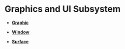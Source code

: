 # Graphics and UI Subsystem<a name="EN-US_TOPIC_0000001055518040"></a>

-   **[Graphic](graphic.md)**  

-   **[Window](window.md)**  

-   **[Surface](surface.md)**  



